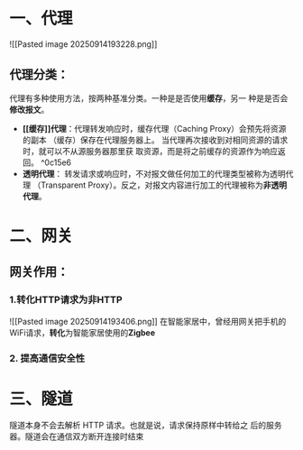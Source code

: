 # 一、代理
![[Pasted image 20250914193228.png]]
## 代理分类：
代理有多种使用方法，按两种基准分类。一种是是否使用**缓存**，另一 种是是否会**修改报文**。

- **[[缓存]]代理**：代理转发响应时，缓存代理（Caching Proxy）会预先将资源的副本 （缓存）保存在代理服务器上。 当代理再次接收到对相同资源的请求时，就可以不从源服务器那里获 取资源，而是将之前缓存的资源作为响应返回。  ^0c15e6
- **透明代理**： 转发请求或响应时，不对报文做任何加工的代理类型被称为透明代理 （Transparent Proxy）。反之，对报文内容进行加工的代理被称为**非透明代理**。
# 二、网关
## 网关作用：
### 1.转化HTTP请求为非HTTP

![[Pasted image 20250914193406.png]]
在智能家居中，曾经用网关把手机的WiFi请求，**转化**为智能家居使用的**Zigbee**
### 2. 提高通信安全性

# 三、隧道
隧道本身不会去解析 HTTP 请求。也就是说，请求保持原样中转给之 后的服务器。隧道会在通信双方断开连接时结束



